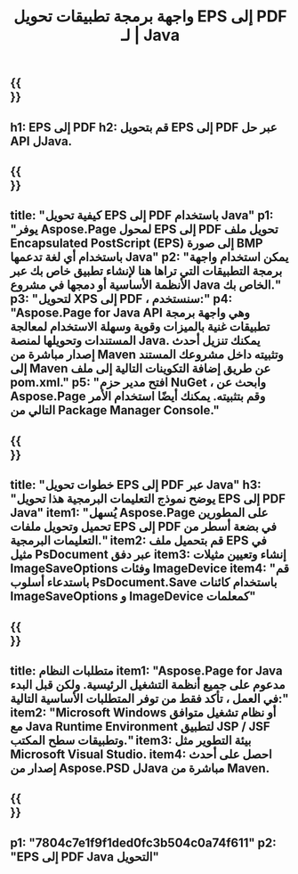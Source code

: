 ﻿---
translation: true
template: /_templates/_conversion-child-java.md
title: واجهة برمجة تطبيقات تحويل EPS إلى PDF لـ | Java
url: /java/conversion/eps-to-pdf/
description: نموذج كود تحويل Java لتنسيق EPS إلى ملف PDF. استخدم رمز المثال هذا لتحويل EPS إلى PDF داخل أي تطبيق يستند إلى Web أو Desktop Java.
informat: EPS
outformat: PDF
otherformats: XPS PS
---

{{<section banner>}}
---
h1: EPS إلى PDF
h2: قم بتحويل EPS إلى PDF عبر حل API لJava.
---

{{<section overview>}}
---
title: "كيفية تحويل EPS إلى PDF باستخدام Java"
p1: "يوفر Aspose.Page لمحول EPS إلى PDF تحويل ملف Encapsulated PostScript (EPS) إلى صورة BMP باستخدام أي لغة تدعمها Java"
p2: "يمكن استخدام واجهة برمجة التطبيقات التي تراها هنا لإنشاء تطبيق خاص بك عبر الأنظمة الأساسية أو دمجها في مشروع Java الخاص بك."
p3: "لتحويل XPS إلى PDF ، سنستخدم:"
p4: "Aspose.Page for Java API وهي واجهة برمجة تطبيقات غنية بالميزات وقوية وسهلة الاستخدام لمعالجة المستندات وتحويلها لمنصة Java. يمكنك تنزيل أحدث إصدار مباشرة من Maven وتثبيته داخل مشروعك المستند إلى Maven عن طريق إضافة التكوينات التالية إلى ملف pom.xml."
p5: "افتح مدير حزم NuGet ، وابحث عن Aspose.Page وقم بتثبيته. يمكنك أيضًا استخدام الأمر التالي من Package Manager Console."
---

{{<section feature1>}}
---
title: "خطوات تحويل EPS إلى PDF عبر Java"
h3: "يوضح نموذج التعليمات البرمجية هذا تحويل EPS إلى PDF Java"
item1: "يُسهل Aspose.Page على المطورين تحميل وتحويل ملفات EPS إلى PDF في بضعة أسطر من التعليمات البرمجية."
item2: قم بتحميل ملف EPS في مثيل PsDocument عبر دفق
item3: إنشاء وتعيين مثيلات ImageSaveOptions وفئات ImageDevice
item4: "قم باستدعاء أسلوب PsDocument.Save باستخدام كائنات ImageSaveOptions و ImageDevice كمعلمات"
---

{{<section feature2>}}
---
title: متطلبات النظام
item1: "Aspose.Page for Java مدعوم على جميع أنظمة التشغيل الرئيسية. ولكن قبل البدء في العمل ، تأكد فقط من توفر المتطلبات الأساسية التالية:"
item2: "Microsoft Windows أو نظام تشغيل متوافق مع Java Runtime Environment لتطبيق JSP / JSF وتطبيقات سطح المكتب."
item3: بيئة التطوير مثل Microsoft Visual Studio.
item4: احصل على أحدث إصدار من Aspose.PSD لJava مباشرة من Maven.
---

{{<section gist>}}
---
p1: "7804c7e1f9f1ded0fc3b504c0a74f611"
p2: "EPS إلى PDF Java التحويل"
---
